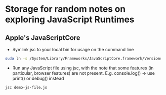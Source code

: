 # Storage for random notes on exploring JavaScript Runtimes

## Apple's JavaScriptCore
* Symlink jsc to your local bin for usage on the command line
```bash
sudo ln -s /System/Library/Frameworks/JavaScriptCore.framework/Versions/Current/Helpers/jsc /usr/local/bin
```  
* Run any JavaScript file using jsc, with the note that some features (in particular, browser features) are not present. E.g. console.log() -> use print() or debug() instead
```bash
jsc demo-js-file.js
```  
